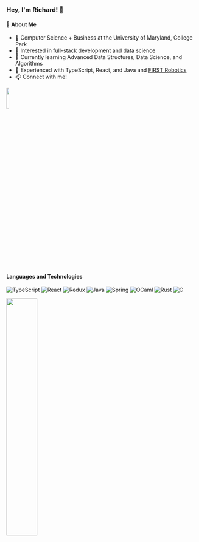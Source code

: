 ### Hey, I'm Richard! 👋 <br/>

#### 🧠 About Me
- 🏫 Computer Science + Business at the University of Maryland, College Park
- 👀 Interested in full-stack development and data science
- 🌱 Currently learning Advanced Data Structures, Data Science, and Algorithms
- 🤖 Experienced with TypeScript, React, and Java and <a href="https://github.com/RichardMukam/FRC_2022-8197" target="_blank">FIRST Robotics</a>
- 📫 Connect with me!

<a href="https://www.linkedin.com/in/richardmukamjr/" target="_blank"><img width="12%" src="https://img.shields.io/badge/linkedin-%230077B5.svg?style=for-the-badge&logo=linkedin&logoColor=white"></a>

#### Languages and Technologies
![TypeScript](https://img.shields.io/badge/typescript-%23007ACC.svg?style=for-the-badge&logo=typescript&logoColor=white)
![React](https://img.shields.io/badge/react-%2320232a.svg?style=for-the-badge&logo=react&logoColor=%2361DAFB)
![Redux](https://img.shields.io/badge/redux-%23593d88.svg?style=for-the-badge&logo=redux&logoColor=white)
![Java](https://img.shields.io/badge/java-%23ED8B00.svg?style=for-the-badge&logo=openjdk&logoColor=white)
![Spring](https://img.shields.io/badge/spring-%236DB33F.svg?style=for-the-badge&logo=spring&logoColor=white)
![OCaml](https://img.shields.io/badge/OCaml-%23E98407.svg?style=for-the-badge&logo=ocaml&logoColor=white)
![Rust](https://img.shields.io/badge/rust-%23000000.svg?style=for-the-badge&logo=rust&logoColor=white)
![C](https://img.shields.io/badge/c-%2300599C.svg?style=for-the-badge&logo=c&logoColor=white)

<img align="left" width="40%" src="https://github-readme-stats.vercel.app/api/top-langs/?username=richardmukam&layout=compact">
